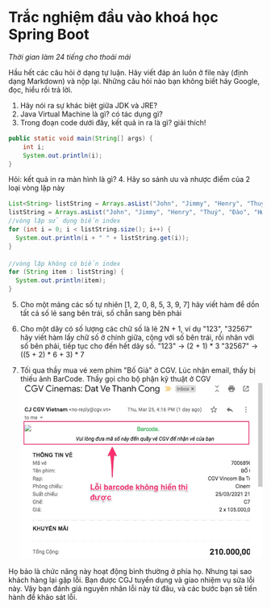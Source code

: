# Trắc nghiệm đầu vào khoá học Spring Boot

*Thời gian làm 24 tiếng cho thoải mái*

Hầu hết các câu hỏi ở dạng tự luận. Hãy viết đáp án luôn ở file này (định dạng Markdown) và nộp lại.
Những câu hỏi nào bạn không biết hãy Google, đọc, hiểu rồi trả lời.

1. Hãy nói ra sự khác biệt giữa JDK và JRE?
2. Java Virtual Machine là gì? có tác dụng gì?
3. Trong đoạn code dưới đây, kết quả in ra là gì? giải thích!
  ```java
  public static void main(String[] args) {
      int i;
      System.out.println(i);
  }
  ```
  Hỏi: kết quả in ra màn hình là gì?
4. Hãy so sánh ưu và nhược điểm của 2 loại vòng lặp này

  ```java
  List<String> listString = Arrays.asList("John", "Jimmy", "Henry", "Thuý", "Đào", "Hương");
  listString = Arrays.asList("John", "Jimmy", "Henry", "Thuý", "Đào", "Hương");
  //vòng lặp sử dụng biến index
  for (int i = 0; i < listString.size(); i++) {
    System.out.println(i + " " + listString.get(i));
  }

  //vòng lặp không có biến index
  for (String item : listString) {
    System.out.println(item);
  }
  ```
5. Cho một mảng các số tự nhiên [1, 2, 0, 8, 5, 3, 9, 7] hãy viết hàm để dồn tất cả số lẻ sang bên trái, số chẵn sang bên phải

6. Cho một dãy có số lượng các chữ số là lẻ 2N + 1, ví dụ "123", "32567"
hãy viết hàm lấy chữ số ở chính giữa, cộng với số bên trái, rồi nhân với số bên phải, tiếp tục cho đến hết dãy số. 
"123" -> (2 + 1) * 3
"32567" -> ((5 + 2) * 6 + 3) * 7

7. Tối qua thầy mua vé xem phim "Bố Già" ở CGV. Lúc nhận email, thấy bị thiếu ảnh BarCode. Thầy gọi cho bộ phận kỹ thuật ở CGV
![](cgv.jpg)

Họ bảo là chức năng này hoạt động bình thường ở phía họ. Nhưng tại sao khách hàng lại gặp lỗi. Bạn được CGJ tuyển dụng và giao nhiệm vụ sửa lỗi này. Vậy bạn đánh giá nguyên nhân lỗi này từ đâu, và các bước bạn sẽ tiến hành để khảo sát lỗi.